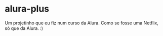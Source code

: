 # alura-plus
Um projetinho que eu fiz num curso da Alura. Como se fosse uma Netflix, só que da Alura. :)
